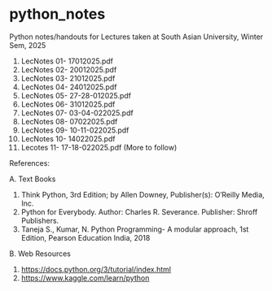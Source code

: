 # python_notes
Python notes/handouts for Lectures taken at South Asian University, Winter Sem, 2025

1. LecNotes 01- 17012025.pdf
2. LecNotes 02- 20012025.pdf
3. LecNotes 03- 21012025.pdf
4. LecNotes 04- 24012025.pdf
5. LecNotes 05- 27-28-012025.pdf
6. LecNotes 06- 31012025.pdf
7. LecNotes 07- 03-04-022025.pdf
8. LecNotes 08- 07022025.pdf
9. LecNotes 09- 10-11-022025.pdf
10. LecNotes 10- 14022025.pdf
11. Lecotes 11- 17-18-022025.pdf
(More to follow)

References:

A. Text Books
1.  Think Python, 3rd Edition; by Allen Downey, Publisher(s): O′Reilly Media, Inc.
2.  Python for Everybody. Author: Charles R. Severance. Publisher: Shroff Publishers.
3.  Taneja S., Kumar, N. Python Programming- A modular approach, 1st Edition, Pearson Education India,
2018

B. Web Resources
1. https://docs.python.org/3/tutorial/index.html
2. https://www.kaggle.com/learn/python
